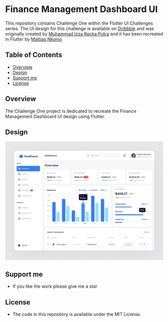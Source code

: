 # Finance Management Dashboard UI

This repository contains Challenge One within the Flutter UI Challenges series. The UI design for this challenge is available on [Dribbble](https://dribbble.com/shots/22909091-Cloud-Finance-Financial-Management-Dashboard-UI) and was originally created by [Muhammad Izza Recka Putra](https://dribbble.com/Adhiari_ishttps://dribbble.com/muhammadizza) and it has been recreated in Flutter by [Mattias Nkonjo](https://github.com/mattias-nkonjo/) 

## Table of Contents

- [Overview](#overview)
- [Design](#design)
- [Support me](#supportme)
- [License](#license)

## Overview

The Challenge One project is dedicated to recreate the Finance Management Dashboard UI design using Flutter.


## Design

<img src="screenshots/cloud_finance_poster.png">

## Support me

- If you like the work please give me a star

## License

- The code in this repository is available under the MIT License.

